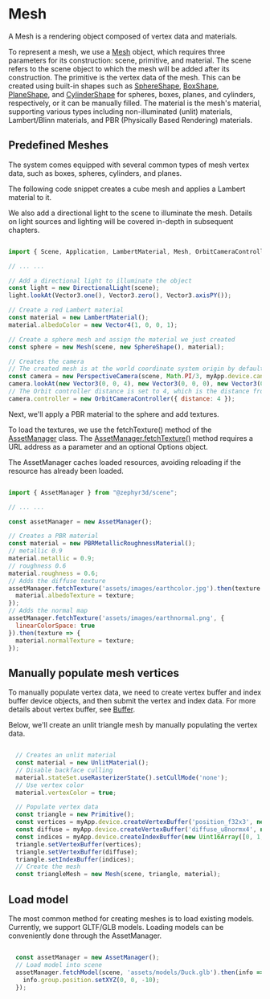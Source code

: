 # Mesh

A Mesh is a rendering object composed of vertex data and materials.

To represent a mesh, we use a [Mesh](/doc/markdown/./scene.mesh) object, which requires three parameters for its construction: scene, primitive, and material. The scene refers to the scene object to which the mesh will be added after its construction. The primitive is the vertex data of the mesh. This can be created using built-in shapes such as [SphereShape](/doc/markdown/./scene.sphereshape), [BoxShape](/doc/markdown/./scene.boxshape), [PlaneShape](/doc/markdown/./scene.planeshape), and [CylinderShape](/doc/markdown/./scene.cylindershape) for spheres, boxes, planes, and cylinders, respectively, or it can be manually filled. The material is the mesh's material, supporting various types including non-illuminated (unlit) materials, Lambert/Blinn materials, and PBR (Physically Based Rendering) materials.

## Predefined Meshes

The system comes equipped with several common types of mesh vertex data, such as boxes, spheres, cylinders, and planes.

The following code snippet creates a cube mesh and applies a Lambert material to it.

We also add a directional light to the scene to illuminate the mesh. Details on light sources and lighting will be covered in-depth in subsequent chapters.

```javascript

import { Scene, Application, LambertMaterial, Mesh, OrbitCameraController, PerspectiveCamera, BoxShape } from '@zephyr3d/scene';

// ... ...

// Add a directional light to illuminate the object
const light = new DirectionalLight(scene);
light.lookAt(Vector3.one(), Vector3.zero(), Vector3.axisPY());

// Create a red Lambert material
const material = new LambertMaterial();
material.albedoColor = new Vector4(1, 0, 0, 1);

// Create a sphere mesh and assign the material we just created
const sphere = new Mesh(scene, new SphereShape(), material);

// Creates the camera
// The created mesh is at the world coordinate system origin by default, and we place the camera at (0,0,4) and look at the origin
const camera = new PerspectiveCamera(scene, Math.PI/3, myApp.device.canvas.width/myApp.device.canvas.height, 1, 100);
camera.lookAt(new Vector3(0, 0, 4), new Vector3(0, 0, 0), new Vector3(0, 1, 0));
// The Orbit controller distance is set to 4, which is the distance from the camera to the object
camera.controller = new OrbitCameraController({ distance: 4 });

```

<div class="showcase" case="tut-5"></div>

Next, we'll apply a PBR material to the sphere and add textures.

To load the textures, we use the fetchTexture() method of the [AssetManager](/doc/markdown/./scene.assetmanager) class. The [AssetManager.fetchTexture()](/doc/markdown/./scene.assetmanager.fetchtexture) method requires a URL address as a parameter and an optional Options object.

The AssetManager caches loaded resources, avoiding reloading if the resource has already been loaded.


```javascript

import { AssetManager } from "@zephyr3d/scene";

// ... ...

const assetManager = new AssetManager();

// Creates a PBR material
const material = new PBRMetallicRoughnessMaterial();
// metallic 0.9
material.metallic = 0.9;
// roughness 0.6
material.roughness = 0.6;
// Adds the diffuse texture
assetManager.fetchTexture('assets/images/earthcolor.jpg').then(texture => {
  material.albedoTexture = texture;
});
// Adds the normal map
assetManager.fetchTexture('assets/images/earthnormal.png', {
  linearColorSpace: true
}).then(texture => {
  material.normalTexture = texture;
});

```

<div class="showcase" case="tut-6"></div>

## Manually populate mesh vertices

To manually populate vertex data, we need to create vertex buffer and index buffer device objects, and then submit the vertex and index data.
For more details about vertex buffer, see [Buffer](/en/buffer).

Below, we'll create an unlit triangle mesh by manually populating the vertex data.

```javascript

  // Creates an unlit material
  const material = new UnlitMaterial();
  // Disable backface culling
  material.stateSet.useRasterizerState().setCullMode('none');
  // Use vertex color
  material.vertexColor = true;

  // Populate vertex data
  const triangle = new Primitive();
  const vertices = myApp.device.createVertexBuffer('position_f32x3', new Float32Array([2, -2, 0, 0, 2, 0, -2, -2, 0]));
  const diffuse = myApp.device.createVertexBuffer('diffuse_u8normx4', new Uint8Array([255, 0, 0, 255, 0, 255, 0, 255, 0, 0, 255, 255]));
  const indices = myApp.device.createIndexBuffer(new Uint16Array([0, 1, 2]));
  triangle.setVertexBuffer(vertices);
  triangle.setVertexBuffer(diffuse);
  triangle.setIndexBuffer(indices);
  // Create the mesh
  const triangleMesh = new Mesh(scene, triangle, material);

```
<div class="showcase" case="tut-9"></div>

## Load model

The most common method for creating meshes is to load existing models. Currently, we support GLTF/GLB models. Loading models can be conveniently done through the AssetManager.

```javascript

  const assetManager = new AssetManager();
  // Load model into scene
  assetManager.fetchModel(scene, 'assets/models/Duck.glb').then(info => {
    info.group.position.setXYZ(0, 0, -10);
  });

```

<div class="showcase" case="tut-10"></div>
